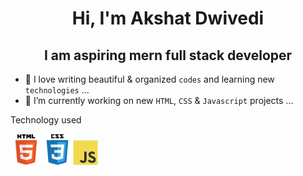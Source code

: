 <h1 align="center">Hi, I'm Akshat Dwivedi</h1>
<h2 align="center">I am aspiring mern full stack developer</h2>


- 👀 I love writing beautiful & organized ``codes`` and learning new ``technologies`` ...
- 🌱 I’m currently working on new ``HTML``, ``CSS`` & ``Javascript`` projects ...

<p>Technology used</p>
<p><img src="https://raw.githubusercontent.com/devicons/devicon/master/icons/html5/html5-original-wordmark.svg" alt="Link broken" width=50px><img src="https://raw.githubusercontent.com/devicons/devicon/master/icons/css3/css3-original-wordmark.svg" alt="css3" width="50"/><img src="https://raw.githubusercontent.com/devicons/devicon/master/icons/javascript/javascript-original.svg" alt="Link broken" width=40px></p>
